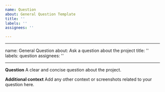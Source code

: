 ```yaml
---
name: Question
about: General Question Template
title: ''
labels: ''
assignees: ''

---
```


---
name: General Question
about: Ask a question about the project
title: ''
labels: question
assignees: ''

---

**Question**
A clear and concise question about the project.

**Additional context**
Add any other context or screenshots related to your question here.
